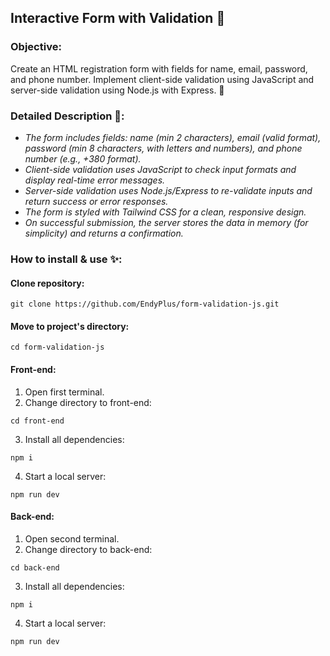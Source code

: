 ## Interactive Form with Validation 📃

### Objective:

Create an HTML registration form with fields for name, email, password, and phone number. Implement client-side validation using JavaScript and server-side validation using Node.js with Express. 🎯

### Detailed Description 🔎:

- _The form includes fields: name (min 2 characters), email (valid format), password (min 8 characters, with letters and numbers), and phone number (e.g., +380 format)._
- _Client-side validation uses JavaScript to check input formats and display real-time error messages._
- _Server-side validation uses Node.js/Express to re-validate inputs and return success or error responses._
- _The form is styled with Tailwind CSS for a clean, responsive design._
- _On successful submission, the server stores the data in memory (for simplicity) and returns a confirmation._

### How to install & use ✨:

#### Clone repository:

```
git clone https://github.com/EndyPlus/form-validation-js.git
```
#### Move to project's directory:

```
cd form-validation-js
```


#### Front-end:

1. Open first terminal.
2. Change directory to front-end:

```
cd front-end
```

3. Install all dependencies:

```
npm i
```

4. Start a local server:

```
npm run dev
```

#### Back-end:

1. Open second terminal.
2. Change directory to back-end:

```
cd back-end
```

3. Install all dependencies:

```
npm i
```

4. Start a local server:

```
npm run dev
```

